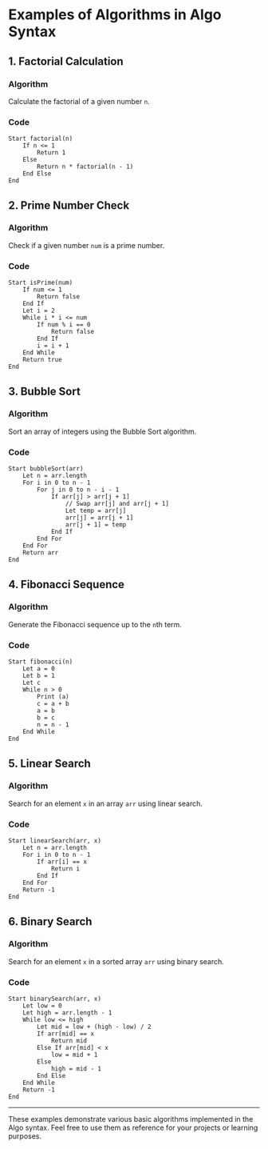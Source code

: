 # Examples of Algorithms in Algo Syntax

## 1. Factorial Calculation

### Algorithm

Calculate the factorial of a given number `n`.

### Code

```algo
Start factorial(n)
    If n <= 1
        Return 1
    Else
        Return n * factorial(n - 1)
    End Else
End
```

## 2. Prime Number Check

### Algorithm

Check if a given number `num` is a prime number.

### Code

```algo
Start isPrime(num)
    If num <= 1
        Return false
    End If
    Let i = 2
    While i * i <= num
        If num % i == 0
            Return false
        End If
        i = i + 1
    End While
    Return true
End
```

## 3. Bubble Sort

### Algorithm

Sort an array of integers using the Bubble Sort algorithm.

### Code

```algo
Start bubbleSort(arr)
    Let n = arr.length
    For i in 0 to n - 1
        For j in 0 to n - i - 1
            If arr[j] > arr[j + 1]
                // Swap arr[j] and arr[j + 1]
                Let temp = arr[j]
                arr[j] = arr[j + 1]
                arr[j + 1] = temp
            End If
        End For
    End For
    Return arr
End
```

## 4. Fibonacci Sequence

### Algorithm

Generate the Fibonacci sequence up to the `n`th term.

### Code

```algo
Start fibonacci(n)
    Let a = 0
    Let b = 1
    Let c
    While n > 0
        Print (a)
        c = a + b
        a = b
        b = c
        n = n - 1
    End While
End
```

## 5. Linear Search

### Algorithm

Search for an element `x` in an array `arr` using linear search.

### Code

```algo
Start linearSearch(arr, x)
    Let n = arr.length
    For i in 0 to n - 1
        If arr[i] == x
            Return i
        End If
    End For
    Return -1
End
```

## 6. Binary Search

### Algorithm

Search for an element `x` in a sorted array `arr` using binary search.

### Code

```algo
Start binarySearch(arr, x)
    Let low = 0
    Let high = arr.length - 1
    While low <= high
        Let mid = low + (high - low) / 2
        If arr[mid] == x
            Return mid
        Else If arr[mid] < x
            low = mid + 1
        Else
            high = mid - 1
        End Else
    End While
    Return -1
End
```

---

These examples demonstrate various basic algorithms implemented in the Algo syntax. Feel free to use them as reference for your projects or learning purposes.
